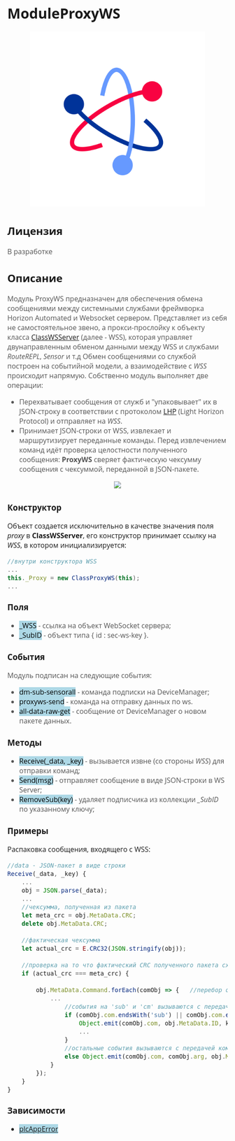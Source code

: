 <div style = "font-family: 'Open Sans', sans-serif; font-size: 16px">

# ModuleProxyWS
<div style = "color: #555">
<p align="center">
    <img src="./logo.png" width="400" title="hover text">
    </p>
</div>

## Лицензия
<div style = "color: #555">В разработке</div>

## Описание
<div style = "color: #555">

Модуль ProxyWS предназначен для обеспечения обмена сообщениями между системными службами фреймворка Horizon Automated и Websocket сервером. 
Представляет из себя не самостоятельное звено, а прокси-прослойку к объекту класса [ClassWSServer](../../plcWSServer/res/README.md) (далее - WSS), которая управляет двунаправленным обменом данными между WSS и службами *RouteREPL*, *Sensor* и т.д
Обмен сообщениями со службой построен на событийной модели, а взаимодействие с *WSS* происходит напрямую. 
Собственно модуль выполняет две операции:
- Перехватывает сообщения от служб и "упаковывает" их в JSON-строку в соответствии с протоколом [LHP](../../plcLHP/res/README.md) (Light Horizon Protocol) и отправляет на *WSS*.  
- Принимает JSON-строки от WSS, извлекает и маршрутизирует переданные команды. Перед извлечением команд идёт проверка целостности полученного сообщения: **ProxyWS** сверяет фактическую чексумму сообщения с чексуммой, переданной в JSON-пакете.

<div align='center'>
    <img src='./proxyWS-arсhitecture.png'>
</div>

</div>

### Конструктор
Объект создается исключительно в качестве значения поля *proxy* в **ClassWSServer**, его конструктор принимает ссылку на *WSS*, в котором инициализируется:
<div style = "color: #555">

```js
//внутри конструктора WSS
...
this._Proxy = new ClassProxyWS(this);
...
```
</div>

### Поля
<div style = "color: #555">

- <mark style="background-color: lightblue">_WSS</mark> - ссылка на объект WebSocket сервера;
- <mark style="background-color: lightblue">_SubID</mark> - объект типа { id : sec-ws-key }.
</div>

### События
<div style = "color: #555">

Модуль подписан на следующие события: 
- <mark style="background-color: lightblue">dm-sub-sensorall</mark> - команда подписки на DeviceManager;
- <mark style="background-color: lightblue">proxyws-send</mark> - команда на отправку данных по ws.
- <mark style="background-color: lightblue">all-data-raw-get</mark> - сообщение от DeviceManager о новом пакете данных.
</div>

### Методы
<div style = "color: #555">

- <mark style="background-color: lightblue">Receive(_data, _key)</mark> - вызывается извне (со стороны *WSS*) для отправки команд;
- <mark style="background-color: lightblue">Send(msg)</mark> - отправляет сообщение в виде JSON-строки в WS Server;
- <mark style="background-color: lightblue">RemoveSub(key)</mark> - удаляет подписчика из коллекции *_SubID* по указанному ключу;

</div>

### Примеры
Распаковка сообщения, входящего с WSS:
```js
//data - JSON-пакет в виде строки
Receive(_data, _key) {
    ...
    obj = JSON.parse(_data);
    ...
    //чексумма, полученная из пакета
    let meta_crc = obj.MetaData.CRC;    
    delete obj.MetaData.CRC;

    //фактическая чексумма
    let actual_crc = E.CRC32(JSON.stringify(obj));  

    //проверка на то что фактический CRC полученного пакета сходится с CRC, зашитым в пакет
    if (actual_crc === meta_crc) {  
        
        obj.MetaData.Command.forEach(comObj => {   //перебор объектов { "com": 'String', "arg": [] }
            ...
                //события на 'sub' и 'cm' вызываются с передачей id и sec-ключа в качестве аргументов
                if (comObj.com.endsWith('sub') || comObj.com.endsWith('cm')) {
                    Object.emit(comObj.com, obj.MetaData.ID, key);
                    ...
                }
                //остальные события вызываются с передачей команды и id 
                else Object.emit(comObj.com, comObj.arg, obj.MetaData.ID);
            }
        }); 
    }
}
```

### Зависимости
<div style = "color: #555"></div>

- <mark style="background-color: lightblue">[plcAppError](../../plcAppError/res/README.md)</mark>
</div>